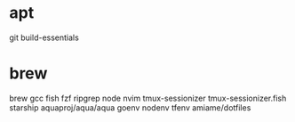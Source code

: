 # apt
git
build-essentials

# brew
brew
gcc
fish
fzf
ripgrep
node
nvim
tmux-sessionizer
tmux-sessionizer.fish
starship
aquaproj/aqua/aqua
goenv
nodenv
tfenv
amiame/dotfiles
